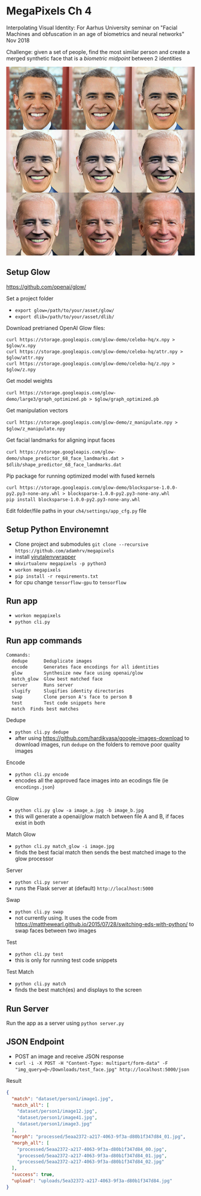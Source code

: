# MegaPixels Ch 4

Interpolating Visual Identity: For Aarhus University seminar on "Facial Machines and obfuscation in an age of biometrics and neural networks" Nov 2018

Challenge: given a set of people, find the most similar person and create a merged synthetic face that is a _biometric midpoint_ between 2 identities


![](examples/obama_biden.png)


## Setup Glow 

<https://github.com/openai/glow/>

Set a project folder
- `export glow=/path/to/your/asset/glow/`
- `export dlib=/path/to/your/asset/dlib/`

Download pretrianed OpenAI Glow files:

```
curl https://storage.googleapis.com/glow-demo/celeba-hq/x.npy > $glow/x.npy
curl https://storage.googleapis.com/glow-demo/celeba-hq/attr.npy > $glow/attr.npy
curl https://storage.googleapis.com/glow-demo/celeba-hq/z.npy > $glow/z.npy
```

Get model weights

`curl https://storage.googleapis.com/glow-demo/large3/graph_optimized.pb > $glow/graph_optimized.pb`

Get manipulation vectors

`curl https://storage.googleapis.com/glow-demo/z_manipulate.npy > $glow/z_manipulate.npy`

Get facial landmarks for aligning input faces

`curl https://storage.googleapis.com/glow-demo/shape_predictor_68_face_landmarks.dat > $dlib/shape_predictor_68_face_landmarks.dat`

Pip package for running optimized model with fused kernels

```
curl https://storage.googleapis.com/glow-demo/blocksparse-1.0.0-py2.py3-none-any.whl > blocksparse-1.0.0-py2.py3-none-any.whl
pip install blocksparse-1.0.0-py2.py3-none-any.whl
```

Edit folder/file paths in your `ch4/settings/app_cfg.py` file

## Setup Python Environemnt

- Clone project and submodules `git clone --recursive https://github.com/adamhrv/megapixels`
- install [virutalenvwrapper](https://virtualenvwrapper.readthedocs.io/en/latest/install.html)
- `mkvirtualenv megapixels -p python3`
- `workon megapixels`
- `pip install -r requirements.txt`
- for cpu change `tensorflow-gpu` to `tensorflow`

## Run app

- `workon megapixels`
- `python cli.py`

## Run app commands

```
Commands:
  dedupe      Deduplicate images
  encode      Generates face encodings for all identities
  glow        Synthesize new face using openai/glow
  match_glow  Glow best matched face
  server      Runs server
  slugify     Slugifies identity directories
  swap        Clone person A's face to person B
  test        Test code snippets here
  match  Finds best matches
```

Dedupe

- `python cli.py dedupe`
- after using <https://github.com/hardikvasa/google-images-download> to download images, run `dedupe` on the folders to remove poor quality images

Encode

- `python cli.py encode`
- encodes all the approved face images into an ecodings file (ie `encodings.json`)

Glow

- `python cli.py glow -a image_a.jpg -b image_b.jpg`
- this will generate a openai/glow match between file A and B, if faces exist in both

Match Glow

- `python cli.py match_glow -i image.jpg`
- finds the best facial match then sends the best matched image to the glow processor

Server

- `python cli.py server`
- runs the Flask server at (default) `http://localhost:5000`

Swap

- `python cli.py swap`
- not currently using. It uses the code from <https://matthewearl.github.io/2015/07/28/switching-eds-with-python/> to swap faces between two images

Test

- `python cli.py test`
- this is only for running test code snippets

Test Match

- `python cli.py match`
- finds the best match(es) and displays to the screen


## Run Server

Run the app as a server using `python server.py`

## JSON Endpoint

- POST an image and receive JSON response
- `curl -i -X POST -H "Content-Type: multipart/form-data" -F "img_query=@~/Downloads/test_face.jpg" http://localhost:5000/json`

Result
```json
{
  "match": "dataset/person1/image1.jpg",
  "match_all": [
    "dataset/person1/image12.jpg",
    "dataset/person1/image41.jpg",
    "dataset/person1/image3.jpg"
  ],
  "morph": "processed/5eaa2372-a217-4063-9f3a-d80b1f347d84_01.jpg",
  "morph_all": [
    "processed/5eaa2372-a217-4063-9f3a-d80b1f347d84_00.jpg",
    "processed/5eaa2372-a217-4063-9f3a-d80b1f347d84_01.jpg",
    "processed/5eaa2372-a217-4063-9f3a-d80b1f347d84_02.jpg"
  ],
  "success": true,
  "upload": "uploads/5ea32372-a217-4063-9f3a-d80b1f347d84.jpg"
}
```

